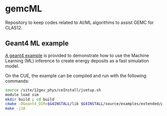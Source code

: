 # gemcML

Repository to keep codes related to AI/ML algorithms to assist GEMC for CLAS12.


## Geant4 ML example

[A geant4 example](https://geant4-userdoc.web.cern.ch/Doxygen/examples_doc/html/ExamplePar04.html) is provided to demonstrate  how to use the Machine Learning (ML) 
inference to create energy deposits as a fast simulation model.

On the CUE, the example can be compiled and run with the following commands:

```bash
source /site/12gev_phys/ceInstall/jsetup.sh
module load sim
mkdir build ; cd build
cmake -DGeant4_DIR=$G4INSTALL/lib $G4INSTALL/source/examples/extended/parameterisations/Par04
make -j10
```
